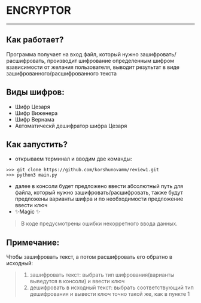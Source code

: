 # ENCRYPTOR
____________________________________________________________________________

## Как работает?
Программа получает на вход файл, который нужно зашифровать/расшифровать,
производит шифрование определенным шифром взависимости от желания пользователя, выводит результат в виде зашифрованного/расшифрованного текста

## Виды шифров:

- Шифр Цезаря
- Шифр Виженера
- Шифр Вернама
- Автоматическй дешифратор шифра Цезаря

## Как запустить?

- открываем терминал и вводим две команды:
``` 
>>> git clone https://github.com/korshunovamm/review1.git
>>> python3 main.py
```
- далее в консоли будет предложено ввести абсолютный путь для файла, который нужно зашифровать/расшифровать, также будут предложены варианты шифра и по необходимости предложение ввести ключ
- ✨Magic ✨

>В коде предусмотрены ошибки некорретного ввода данных.


## Примечание:

Чтобы зашифровать текст, а потом расшифровать его обратно в исходный:
>1) зашифровать текст:
> выбрать тип шифрования(варианты выведутся в консоли) и ввести ключ
>2) дешифровать в исходный текст:
> выбрать соответствующий тип дешифрования и вывести ключ точно такой же,  как в пункте 1

